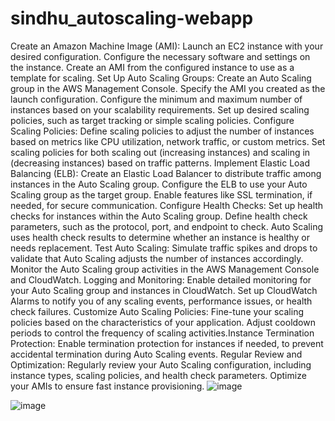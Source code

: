 # sindhu_autoscaling-webapp
 Create an Amazon Machine Image (AMI):
Launch an EC2 instance with your desired configuration.
Configure the necessary software and settings on the instance.
Create an AMI from the configured instance to use as a template for scaling.
Set Up Auto Scaling Groups:
Create an Auto Scaling group in the AWS Management Console.
Specify the AMI you created as the launch configuration.
Configure the minimum and maximum number of instances based on your scalability requirements.
Set up desired scaling policies, such as target tracking or simple scaling policies.
Configure Scaling Policies:
Define scaling policies to adjust the number of instances based on metrics like CPU utilization, network traffic, or custom metrics.
Set scaling policies for both scaling out (increasing instances) and scaling in (decreasing instances) based on traffic patterns.
Implement Elastic Load Balancing (ELB):
Create an Elastic Load Balancer to distribute traffic among instances in the Auto Scaling group.
Configure the ELB to use your Auto Scaling group as the target group.
Enable features like SSL termination, if needed, for secure communication.
Configure Health Checks:
Set up health checks for instances within the Auto Scaling group.
Define health check parameters, such as the protocol, port, and endpoint to check.
Auto Scaling uses health check results to determine whether an instance is healthy or needs replacement.
Test Auto Scaling:
Simulate traffic spikes and drops to validate that Auto Scaling adjusts the number of instances accordingly.
Monitor the Auto Scaling group activities in the AWS Management Console and CloudWatch.
Logging and Monitoring:
Enable detailed monitoring for your Auto Scaling group and instances in CloudWatch.
Set up CloudWatch Alarms to notify you of any scaling events, performance issues, or health check failures.
Customize Auto Scaling Policies:
Fine-tune your scaling policies based on the characteristics of your application.
Adjust cooldown periods to control the frequency of scaling activities.Instance Termination Protection:
Enable termination protection for instances if needed, to prevent accidental termination during Auto Scaling events.
Regular Review and Optimization:
Regularly review your Auto Scaling configuration, including instance types, scaling policies, and health check parameters.
Optimize your AMIs to ensure fast instance provisioning.
![image](https://github.com/sindhu14072023/sindhu_autoscaling-webapp/assets/153921370/d0166fac-ef10-432f-b7a6-1bc109aaab78)






























![image](https://github.com/sindhu14072023/sindhu_autoscaling-webapp/assets/153921370/73f6c452-012b-43f2-861b-86cdcd26a867)
